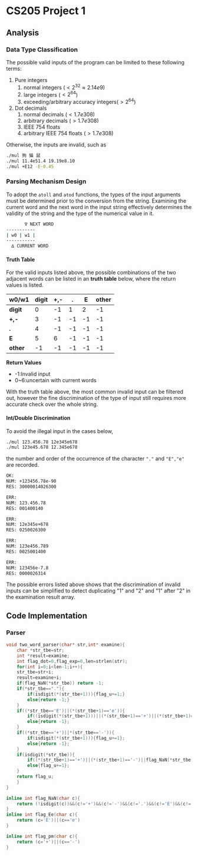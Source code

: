 # CS205 Project 1

## Analysis

### Data Type Classification
The possible valid inputs of the program can be limited to these following terms:

1. Pure integers
   1. normal integers ($<2^{32}\approx 2.14e9$)
   2. large integers ($<2^{64}$)
   3. exceeding/arbitrary accuracy integers($>2^{64}$)
2. Dot decimals
   1. normal decimals ($<1.7e308$)
   2. arbitrary decimals ($>1.7e308$)
   3. IEEE 754 floats
   4. arbitrary IEEE 754 floats ($>1.7e308$)

Otherwise, the inputs are invalid, such as

```bash
./mul 狗 猫 鼠
./mul 11.4e51.4 19.19e8.10
./mul +E12 -E-0.45
```

### Parsing Mechanism Design

To adopt the `atoll` and `atod` functions, the types of the input arguments must be determined prior to the conversion from the string. Examining the current word and the next word in the input string effectively determines the validity of the string and the type of the numerical value in it.

``` bash
       ∇ NEXT WORD
-----------
| w0 | w1 |
-----------
  ∆ CURRENT WORD
```

#### Truth Table

For the valid inputs listed above, the possible combinations of the two adjacent words can be listed in an **truth table** below, where the return values is listed.

|   w0/w1   | digit | +,- | .  | E  | other |
|-----------|-------|-----|----|----|-------|
| **digit** |   0   | -1  | 1  | 2  |  -1   |
|  **+,-**  |   3   | -1  | -1 | -1 |  -1   |
|   **.**   |   4   | -1  | -1 | -1 |  -1   |
|   **E**   |   5   |  6  | -1 | -1 |  -1   |
| **other** |  -1   | -1  | -1 | -1 |  -1   |

**Return Values**

- -1:Invalid input
- 0\~6:uncertain with current words

With the truth table above, the most common invalid input can be filtered out, however the fine discrimination of the type of input still requires more accurate check over the whole string.

#### Int/Double Discrimination

To avoid the illegal input in the cases below,

```bash
./mul 123.456.78 12e345e678
./mul 123e45.678 12.345e678
```

the number and order of the occurrence of the character `"."` and `"E","e"` are recorded.

```bash
OK:
NUM: +123456.78e-90
RES: 30000014026300

ERR:
NUM: 123.456.78
RES: 001400140

ERR:
NUM: 12e345e+678
RES: 0250026300

ERR:
NUM: 123e456.789
RES: 0025001400

ERR:
NUM: 123456e-7.8
RES: 0000026314
```

The possible errors listed above shows that the discrimination of invalid inputs can be simplified to detect duplicating "1" and "2" and "1" after "2" in the examination result array.

## Code Implementation

### Parser

```cpp
void two_word_parser(char* str,int* examine){
    char *str_tbe=str;
    int *result=examine;
    int flag_dot=0,flag_exp=0,len=strlen(str);
    for(int i=0;i<len-1;i++){
    str_tbe=str+i;
    result=examine+i;
    if(flag_NaN(*str_tbe)) return -1;
    if(*str_tbe=="."){
        if(isdigit(*(str_tbe+1))){flag_u+=1;}
        else{return -1;}
    }
    if((*str_tbe=='E')||(*(str_tbe+1)=='e')){
        if((isdigit(*(str_tbe+1)))||(*(str_tbe+1)=='+')||(*(str_tbe+1)=='-')){flag_u+=1};
        else{return -1};
    }
    if((*str_tbe=='+')||*(str_tbe=='-')){
        if(isdigit(*(str_tbe+1))){flag_u+=1};
        else{return -1};
    }
    if(isdigit(*str_tbe)){
        if((*(str_tbe+1)=='+')||(*(str_tbe+1)=='-')||flag_NaN(*str_tbe)){return -1};
        else{flag_u+=1};
    }
    return flag_u;
    }
}

inline int flag_NaN(char c){
    return (!isdigit(c))&&(c!='+')&&(c!='-')&&(c!='.')&&(c!='E')&&(c!='e');
}
inline int flag_Ee(char c){
    return (c='E')||(c=='e')
}

inline int flag_pm(char c){
    return (c='+')||(c=='-')
}
```
